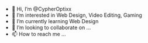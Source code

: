 - 👋 Hi, I’m @CypherOptixx
- 👀 I’m interested in Web Design, Video Editing, Gaming
- 🌱 I’m currently learning Web Design
- 💞️ I’m looking to collaborate on ...
- 📫 How to reach me ...

<!---
CypherOptixx/CypherOptixx is a ✨ special ✨ repository because its `README.md` (this file) appears on your GitHub profile.
You can click the Preview link to take a look at your changes.
--->
